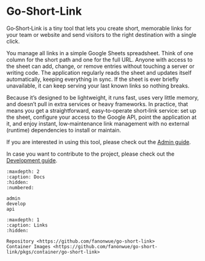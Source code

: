 # Go-Short-Link

Go‑Short‑Link is a tiny tool that lets you create short, memorable links for your team or website and send visitors to 
the right destination with a single click. 

You manage all links in a simple Google Sheets spreadsheet. Think of one 
column for the short path and one for the full URL. Anyone with access to the sheet can add, change, or remove 
entries without touching a server or writing code. The application regularly reads the sheet and updates itself automatically, 
keeping everything in sync. If the sheet is ever briefly unavailable, it can keep serving your last known links so 
nothing breaks.


Because it’s designed to be lightweight, it runs fast, uses very little memory, and doesn’t pull in extra
services or heavy frameworks. In practice, that means you get a straightforward, easy‑to‑operate short‑link service: 
set up the sheet, configure your access to the Google API, point the application at it, and enjoy instant, 
low‑maintenance link management with no external (runtime) dependencies to install or maintain.

If you are interested in using this tool, please check out the [Admin guide](admin.md).

In case you want to contribute to the project, please check out the [Development guide](develop.md).

```{toctree}
:maxdepth: 2
:caption: Docs
:hidden:
:numbered:

admin
develop
api

```

```{toctree}
:maxdepth: 1
:caption: Links
:hidden:

Repository <https://github.com/fanonwue/go-short-link>
Container Images <https://github.com/fanonwue/go-short-link/pkgs/container/go-short-link>

```